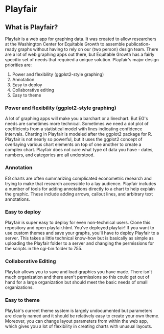 # Playfair

## What is Playfair?

Playfair is a web app for graphing data. It was created to allow researchers at the Washington Center for Equitable Growth to assemble publication-ready graphs without having to rely on our (two person) design team. There are a lot of web graphing apps out there, but Equitable Growth has a fairly specific set of needs that required a unique solution. Playfair's major design priorities are:

1. Power and flexibility (ggplot2-style graphing)
2. Annotation
3. Easy to deploy
4. Collaborative editing
5. Easy to theme

### Power and flexibility (ggplot2-style graphing)
A lot of graphing apps will make you a barchart or a linechart. But EG's needs are sometimes more technical. Sometimes we need a dot plot of coefficients from a statistical model with lines indicating confidence intervals. Charting in Playfair is modeled after the ggplot2 package for R. Playfair is not nearly so powerful, but it uses the ggplot2 concept of overlaying various chart elements on top of one another to create a complex chart. Playfair does not care what type of data you have - dates, numbers, and categories are all understood.

### Annotation
EG charts are often summarizing complicated econometric research and trying to make that research accessible to a lay audience. Playfair includes a number of tools for adding annotations directly to a chart to help explain the graphic. These include adding arrows, callout lines, and arbitrary text annotations.

### Easy to deploy
Playfair is super easy to deploy for even non-technical users. Clone this repository and open playfair.html. You've deployed playfair! If you want to use custom themes and save your graphs, you'll have to deploy Playfair to a server. This takes a little technical know-how but is basically as simple as uploading the Playfair folder to a server and changing the permissions for the scripts in the cgi-bin folder to 755.

### Collaborative Editing
Playfair allows you to save and load graphics you have made. There isn't much organization and there aren't permissions so this could get out of hand for a large organization but should meet the basic needs of small organizations.

### Easy to theme
Playfair's current theme system is largely undocumented but parameters are clearly named and it should be relatively easy to create your own theme. Moreover, you can change layout parameters from within the web app, which gives you a lot of flexibility in creating charts with unusual layouts.
